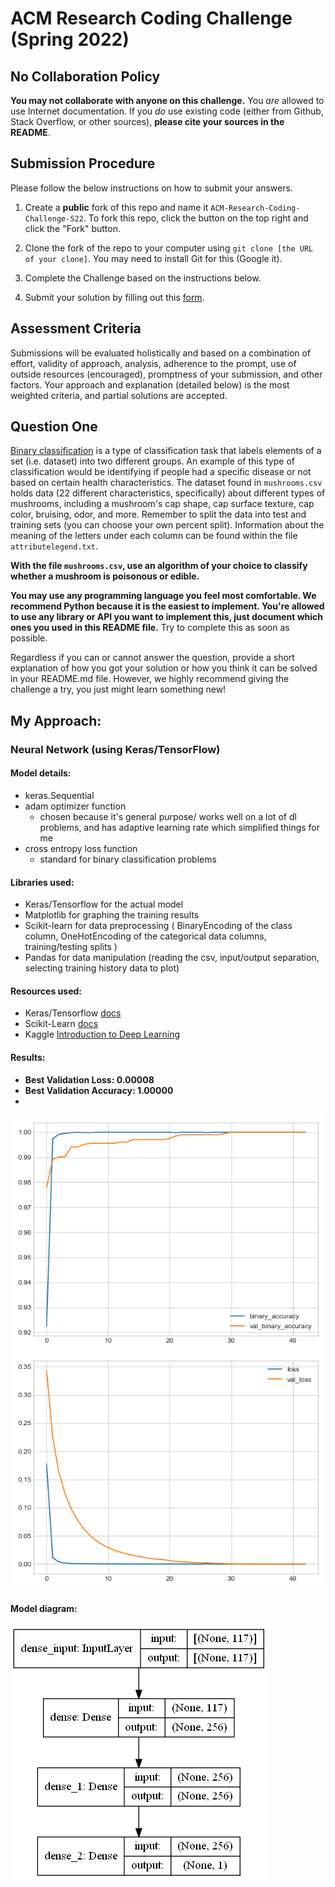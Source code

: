 # ACM Research Coding Challenge (Spring 2022)

## [](https://github.com/ACM-Research/-DRAFT-Coding-Challenge-S22#no-collaboration-policy)No Collaboration Policy

**You may not collaborate with anyone on this challenge.**  You  _are_  allowed to use Internet documentation. If you  _do_  use existing code (either from Github, Stack Overflow, or other sources),  **please cite your sources in the README**.

## [](https://github.com/ACM-Research/-DRAFT-Coding-Challenge-S22#submission-procedure)Submission Procedure

Please follow the below instructions on how to submit your answers.

1.  Create a  **public**  fork of this repo and name it  `ACM-Research-Coding-Challenge-S22`. To fork this repo, click the button on the top right and click the "Fork" button.

2.  Clone the fork of the repo to your computer using  `git clone [the URL of your clone]`. You may need to install Git for this (Google it).

3.  Complete the Challenge based on the instructions below.

4.  Submit your solution by filling out this [form](https://acmutd.typeform.com/to/uTpjeA8G).

## Assessment Criteria 

Submissions will be evaluated holistically and based on a combination of effort, validity of approach, analysis, adherence to the prompt, use of outside resources (encouraged), promptness of your submission, and other factors. Your approach and explanation (detailed below) is the most weighted criteria, and partial solutions are accepted. 

## [](https://github.com/ACM-Research/-DRAFT-Coding-Challenge-S22#question-one)Question One

[Binary classification](https://en.wikipedia.org/wiki/Binary_classification) is a type of classification task that labels elements of a set (i.e. dataset) into two different groups. An example of this type of classification would be identifying if people had a specific disease or not based on certain health characteristics. The dataset found in `mushrooms.csv` holds data (22 different characteristics, specifically) about different types of mushrooms, including a mushroom's cap shape, cap surface texture, cap color, bruising, odor, and more. Remember to split the data into test and training sets (you can choose your own percent split). Information about the meaning of the letters under each column can be found within the file `attributelegend.txt`.

**With the file `mushrooms.csv`, use an algorithm of your choice to classify whether a mushroom is poisonous or edible.**

**You may use any programming language you feel most comfortable. We recommend Python because it is the easiest to implement. You're allowed to use any library or API you want to implement this, just document which ones you used in this README file.** Try to complete this as soon as possible.

Regardless if you can or cannot answer the question, provide a short explanation of how you got your solution or how you think it can be solved in your README.md file. However, we highly recommend giving the challenge a try, you just might learn something new!


## My Approach:

### Neural Network (using Keras/TensorFlow)

#### Model details:
  - keras.Sequential
  - adam optimizer function 
    - chosen because it's general purpose/ works well on a lot of dl problems, and has adaptive learning rate which simplified things for me
  - cross entropy loss function
    - standard for binary classification problems


#### Libraries used:
  - Keras/Tensorflow for the actual model  
  - Matplotlib for graphing the training results
  - Scikit-learn for data preprocessing ( BinaryEncoding of the class column, OneHotEncoding of the categorical data columns, training/testing splits )
  - Pandas for data manipulation (reading the csv, input/output separation, selecting training history data to plot)


#### Resources used: 
  - Keras/Tensorflow [docs](https://www.tensorflow.org/api_docs/python/tf/keras/Model)
  - Scikit-Learn [docs](https://scikit-learn.org/stable/modules/generated/sklearn.preprocessing.OneHotEncoder.html?highlight=onehotencoder#sklearn.preprocessing.OneHotEncoder)
  - Kaggle [Introduction to Deep Learning](https://www.kaggle.com/learn/intro-to-deep-learning)


#### Results:
- **Best Validation Loss: 0.00008**
- **Best Validation Accuracy: 1.00000**
- 
![Epoch vs Classification Accuracy](https://github.com/spierceVR/Coding-Challenge-S22/blob/main/Figure_2.png)
![Epoch vs Cross Entropy Loss](https://github.com/spierceVR/Coding-Challenge-S22/blob/main/Figure_1.png)


#### Model diagram:
![Keras Generated Model Plot](https://github.com/spierceVR/Coding-Challenge-S22/blob/main/model_plot.png)
